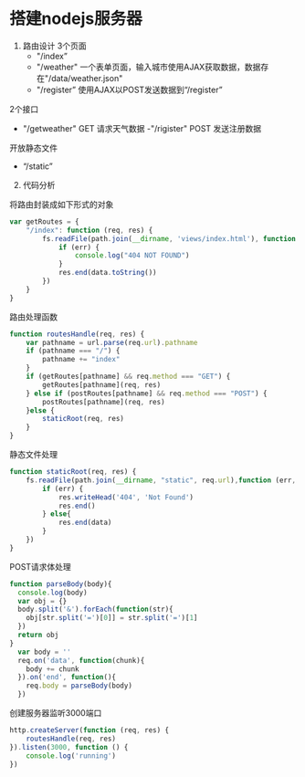 # 搭建nodejs服务器
1. 路由设计
  3个页面 
   - "/index”
   - "/weather" 一个表单页面，输入城市使用AJAX获取数据，数据存在"/data/weather.json"
   - "/register” 使用AJAX以POST发送数据到“/register”
   
  2个接口
   - "/getweather" GET 请求天气数据 
   -"/rigister" POST 发送注册数据

  开放静态文件

   - “/static”

2. 代码分析

将路由封装成如下形式的对象

```javascript
var getRoutes = {
    "/index": function (req, res) {
        fs.readFile(path.join(__dirname, 'views/index.html'), function (err, data) {
            if (err) {
                console.log("404 NOT FOUND")
            }
            res.end(data.toString())
        })
    }
}    
```



路由处理函数

```javascript
function routesHandle(req, res) {
    var pathname = url.parse(req.url).pathname
    if (pathname === "/") {
        pathname += "index"
    }
    if (getRoutes[pathname] && req.method === "GET") {
        getRoutes[pathname](req, res)
    } else if (postRoutes[pathname] && req.method === "POST") {
        postRoutes[pathname](req, res)
    }else {
        staticRoot(req, res)
    }
}
```



静态文件处理

```javascript
function staticRoot(req, res) {
    fs.readFile(path.join(__dirname, "static", req.url),function (err, data) {
        if (err) {
            res.writeHead('404', 'Not Found')
            res.end()
        } else{
            res.end(data)
        }       
    })
}
```



POST请求体处理

```javascript
function parseBody(body){
  console.log(body)
  var obj = {}
  body.split('&').forEach(function(str){
    obj[str.split('=')[0]] = str.split('=')[1]
  })
  return obj
}
  var body = ''
  req.on('data', function(chunk){
    body += chunk
  }).on('end', function(){
    req.body = parseBody(body)
  })
```



创建服务器监听3000端口

```javascript
http.createServer(function (req, res) {
    routesHandle(req, res)
}).listen(3000, function () {
    console.log('running')
})
```

